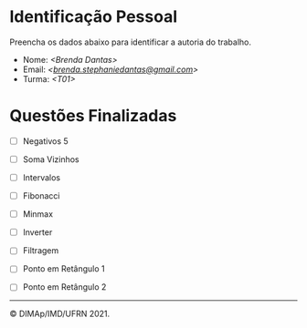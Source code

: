 ﻿# Identificação Pessoal

Preencha os dados abaixo para identificar a autoria do trabalho.

- Nome: *\<Brenda Dantas>*
- Email: *\<brenda.stephaniedantas@gmail.com>*
- Turma: *\<T01>*

# Questões Finalizadas

- [ ] Negativos 5
- [ ] Soma Vizinhos
- [ ] Intervalos
- [ ] Fibonacci
- [ ] Minmax
- [ ] Inverter
- [ ] Filtragem
- [ ] Ponto em Retângulo 1
- [ ] Ponto em Retângulo 2


--------
&copy; DIMAp/IMD/UFRN 2021.
